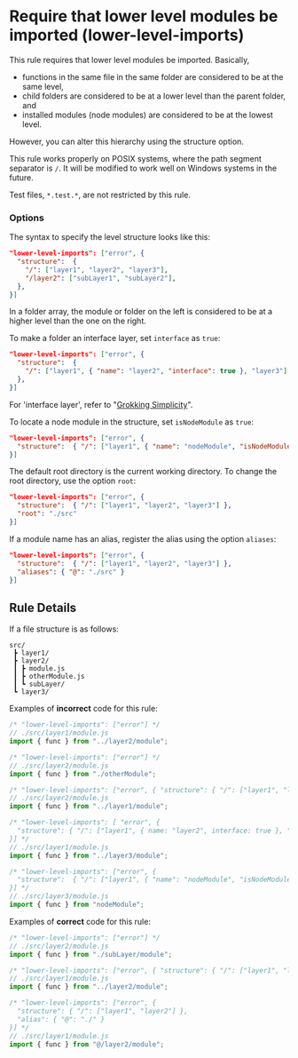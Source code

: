 # Require that lower level modules be imported (lower-level-imports)

This rule requires that lower level modules be imported. Basically,

- functions in the same file in the same folder are considered to be at the same level,
- child folders are considered to be at a lower level than the parent folder, and
- installed modules (node modules) are considered to be at the lowest level.

However, you can alter this hierarchy using the structure option.

This rule works properly on POSIX systems, where the path segment separator is `/`. It will be modified to work well on Windows systems in the future.

Test files, `*.test.*`, are not restricted by this rule.

### Options

The syntax to specify the level structure looks like this:

```json
"lower-level-imports": ["error", {
  "structure":  {
    "/": ["layer1", "layer2", "layer3"],
    "/layer2": ["subLayer1", "subLayer2"],
  },
}]

```

In a folder array, the module or folder on the left is considered to be at a higher level than the one on the right.

To make a folder an interface layer, set `interface` as `true`:

```json
"lower-level-imports": ["error", {
  "structure":  {
    "/": ["layer1", { "name": "layer2", "interface": true }, "layer3"],
  },
}]

```

For 'interface layer', refer to "[Grokking Simplicity](https://grokkingsimplicity.com)".

To locate a node module in the structure, set `isNodeModule` as `true`:

```json
"lower-level-imports": ["error", {
  "structure":  { "/": ["layer1", { "name": "nodeModule", "isNodeModule": true }, "layer3"] },
}]

```

The default root directory is the current working directory. To change the root directory, use the option `root`:

```json
"lower-level-imports": ["error", {
  "structure":  { "/": ["layer1", "layer2", "layer3"] },
  "root": "./src"
}]
```

If a module name has an alias, register the alias using the option `aliases`:

```json
"lower-level-imports": ["error", {
  "structure":  { "/": ["layer1", "layer2", "layer3"] },
  "aliases": { "@": "./src" }
}]
```

## Rule Details

If a file structure is as follows:

```
src/
 ┣ layer1/
 ┣ layer2/
 ┃ ┣ module.js
 ┃ ┣ otherModule.js
 ┃ ┗ subLayer/
 ┗ layer3/
```

Examples of **incorrect** code for this rule:

```js
/* "lower-level-imports": ["error"] */
// ./src/layer1/module.js
import { func } from "../layer2/module";
```

```js
/* "lower-level-imports": ["error"] */
// ./src/layer2/module.js
import { func } from "./otherModule";
```

```js
/* "lower-level-imports": ["error", { "structure": { "/": ["layer1", "layer2"] } }] */
// ./src/layer2/module.js
import { func } from "../layer1/module";
```

```js
/* "lower-level-imports": [ "error", {
  "structure": { "/": ["layer1", { name: "layer2", interface: true }, "layer3"] }
}] */
// ./src/layer1/module.js
import { func } from "../layer3/module";
```

```js
/* "lower-level-imports": ["error", {
  "structure":  { "/": ["layer1", { "name": "nodeModule", "isNodeModule": true }, "layer3"] },
}] */
// ./src/layer3/module.js
import { func } from "nodeModule";
```

Examples of **correct** code for this rule:

```js
/* "lower-level-imports": ["error"] */
// ./src/layer2/module.js
import { func } from "./subLayer/module";
```

```js
/* "lower-level-imports": ["error", { "structure": { "/": ["layer1", "layer2"] } }] */
// ./src/layer1/module.js
import { func } from "../layer2/module";
```

```js
/* "lower-level-imports": ["error", {
  "structure": { "/": ["layer1", "layer2"] },
  "alias": { "@": "./" }
}] */
// ./src/layer1/module.js
import { func } from "@/layer2/module";
```
